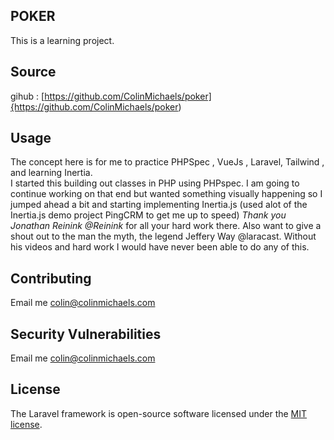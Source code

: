 
## POKER

This is a learning project. 

## Source

gihub : [https://github.com/ColinMichaels/poker]{https://github.com/ColinMichaels/poker)

## Usage

The concept here is for me to practice PHPSpec , VueJs , Laravel, Tailwind , and learning Inertia.   
I started this building out classes in PHP using PHPspec.  I am going to continue working on that end but wanted something visually happening so I jumped ahead a bit and starting implementing Inertia.js (used alot of the Inertia.js demo project PingCRM to get me up to speed) _Thank you Jonathan Reinink @Reinink_ for all your hard work there.   Also want to give a shout out to the man the myth, the legend Jeffery Way @laracast.  Without his videos and hard work I would have never been able to do any of this.   


## Contributing

Email me [colin@colinmichaels.com](mailto::colin@colinmichaels.com?subject=poker_project)

## Security Vulnerabilities

Email me [colin@colinmichaels.com](mailto::colin@colinmichaels.com?subject=poker_project_security_issues)

## License

The Laravel framework is open-source software licensed under the [MIT license](https://opensource.org/licenses/MIT).
